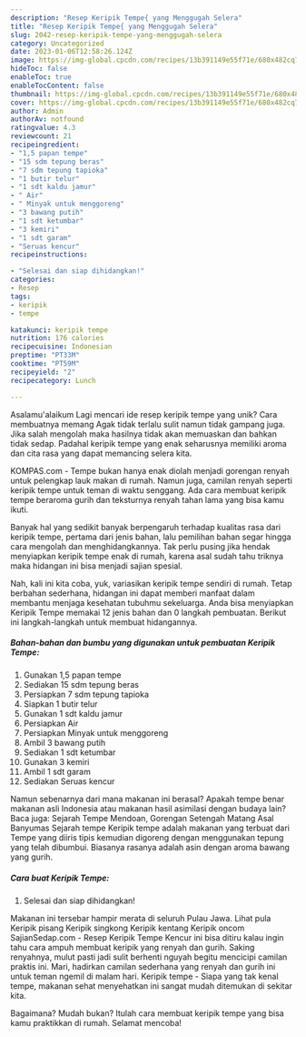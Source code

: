 ```yaml
---
description: "Resep Keripik Tempe{ yang Menggugah Selera"
title: "Resep Keripik Tempe{ yang Menggugah Selera"
slug: 2042-resep-keripik-tempe-yang-menggugah-selera
category: Uncategorized
date: 2023-01-06T12:58:26.124Z
image: https://img-global.cpcdn.com/recipes/13b391149e55f71e/680x482cq70/keripik-tempe-foto-resep-utama.jpg
hideToc: false
enableToc: true
enableTocContent: false
thumbnail: https://img-global.cpcdn.com/recipes/13b391149e55f71e/680x482cq70/keripik-tempe-foto-resep-utama.jpg
cover: https://img-global.cpcdn.com/recipes/13b391149e55f71e/680x482cq70/keripik-tempe-foto-resep-utama.jpg
author: Admin
authorAv: notfound
ratingvalue: 4.3
reviewcount: 21
recipeingredient:
- "1,5 papan tempe"
- "15 sdm tepung beras"
- "7 sdm tepung tapioka"
- "1 butir telur"
- "1 sdt kaldu jamur"
- " Air"
- " Minyak untuk menggoreng"
- "3 bawang putih"
- "1 sdt ketumbar"
- "3 kemiri"
- "1 sdt garam"
- "Seruas kencur"
recipeinstructions:

- "Selesai dan siap dihidangkan!"
categories:
- Resep
tags:
- keripik
- tempe

katakunci: keripik tempe 
nutrition: 176 calories
recipecuisine: Indonesian
preptime: "PT33M"
cooktime: "PT59M"
recipeyield: "2"
recipecategory: Lunch

---
```



Asalamu'alaikum Lagi mencari ide resep keripik tempe yang unik? Cara membuatnya memang Agak tidak terlalu sulit namun tidak gampang juga. Jika salah mengolah maka hasilnya tidak akan memuaskan dan bahkan tidak sedap. Padahal keripik tempe yang enak seharusnya memiliki aroma dan cita rasa yang dapat memancing selera kita.


KOMPAS.com - Tempe bukan hanya enak diolah menjadi gorengan renyah untuk pelengkap lauk makan di rumah. Namun juga, camilan renyah seperti keripik tempe untuk teman di waktu senggang. Ada cara membuat keripik tempe beraroma gurih dan teksturnya renyah tahan lama yang bisa kamu ikuti.

Banyak hal yang sedikit banyak berpengaruh terhadap kualitas rasa dari keripik tempe, pertama dari jenis bahan, lalu pemilihan bahan segar hingga cara mengolah dan menghidangkannya. Tak perlu pusing jika hendak menyiapkan keripik tempe enak di rumah, karena asal sudah tahu triknya maka hidangan ini bisa menjadi sajian spesial.


Nah, kali ini kita coba, yuk, variasikan keripik tempe sendiri di rumah. Tetap berbahan sederhana, hidangan ini dapat memberi manfaat dalam membantu menjaga kesehatan tubuhmu sekeluarga. Anda bisa menyiapkan Keripik Tempe memakai 12 jenis bahan dan 0 langkah pembuatan. Berikut ini langkah-langkah untuk membuat hidangannya.

<!--inarticleads1-->

##### Bahan-bahan dan bumbu yang digunakan untuk pembuatan Keripik Tempe:

1. Gunakan 1,5 papan tempe
1. Sediakan 15 sdm tepung beras
1. Persiapkan 7 sdm tepung tapioka
1. Siapkan 1 butir telur
1. Gunakan 1 sdt kaldu jamur
1. Persiapkan  Air
1. Persiapkan  Minyak untuk menggoreng
1. Ambil 3 bawang putih
1. Sediakan 1 sdt ketumbar
1. Gunakan 3 kemiri
1. Ambil 1 sdt garam
1. Sediakan Seruas kencur


Namun sebenarnya dari mana makanan ini berasal? Apakah tempe benar makanan asli Indonesia atau makanan hasil asimilasi dengan budaya lain? Baca juga: Sejarah Tempe Mendoan, Gorengan Setengah Matang Asal Banyumas Sejarah tempe Keripik tempe adalah makanan yang terbuat dari Tempe yang diiris tipis kemudian digoreng dengan menggunakan tepung yang telah dibumbui. Biasanya rasanya adalah asin dengan aroma bawang yang gurih. 

<!--inarticleads2-->

##### Cara buat Keripik Tempe:


1. Selesai dan siap dihidangkan!

Makanan ini tersebar hampir merata di seluruh Pulau Jawa. Lihat pula Keripik pisang Keripik singkong Keripik kentang Keripik oncom SajianSedap.com - Resep Keripik Tempe Kencur ini bisa ditiru kalau ingin tahu cara ampuh membuat keripik yang renyah dan gurih. Saking renyahnya, mulut pasti jadi sulit berhenti nguyah begitu mencicipi camilan praktis ini. Mari, hadirkan camilan sederhana yang renyah dan gurih ini untuk teman ngemil di malam hari. Keripik tempe - Siapa yang tak kenal tempe, makanan sehat menyehatkan ini sangat mudah ditemukan di sekitar kita. 

Bagaimana? Mudah bukan? Itulah cara membuat keripik tempe yang bisa kamu praktikkan di rumah. Selamat mencoba!
